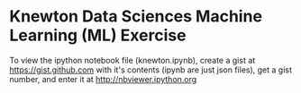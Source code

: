 Knewton Data Sciences Machine Learning (ML) Exercise
========
To view the ipython notebook file (knewton.ipynb), create a gist at https://gist.github.com with it's contents (ipynb are just json files), get a gist number, and enter it at http://nbviewer.ipython.org